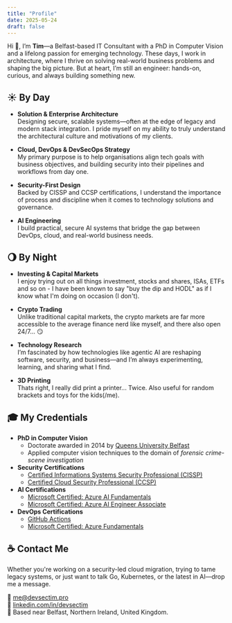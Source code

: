 ```yaml
---
title: "Profile"
date: 2025-05-24
draft: false
---
```


Hi 👋, I’m **Tim**—a Belfast-based IT Consultant with a PhD in Computer Vision and a lifelong passion for emerging technology. These days, I work in architecture, where I thrive on solving real-world business problems and shaping the big picture. But at heart, I’m still an engineer: hands-on, curious, and always building something new.

## ☀️ By Day

- **Solution & Enterprise Architecture**  
  Designing secure, scalable systems—often at the edge of legacy and modern stack integration. I pride myself on my ability to truly understand the architectural culture and motivations of my clients.

- **Cloud, DevOps & DevSecOps Strategy**  
  My primary purpose is to help organisations align tech goals with business objectives, and building security into their pipelines and workflows from day one.

- **Security-First Design**  
  Backed by CISSP and CCSP certifications, I understand the importance of process and discipline when it comes to technology solutions and governance.

- **AI Engineering**  
  I build practical, secure AI systems that bridge the gap between DevOps, cloud, and real-world business needs.

## 🌖 By Night

- **Investing & Capital Markets**  
  I enjoy trying out on all things investment, stocks and shares, ISAs, ETFs and so on - I have been known to say "buy the dip and HODL" as if I know what I'm doing on occasion (I don't).

- **Crypto Trading**  
  Unlike traditional capital markets, the crypto markets are far more accessible to the average finance nerd like myself, and there also open 24/7... 😏

- **Technology Research**  
  I’m fascinated by how technologies like agentic AI are reshaping software, security, and business—and I’m always experimenting, learning, and sharing what I find.

- **3D Printing**  
  Thats right, I really did print a printer... Twice.  Also useful for random brackets and toys for the kids(/me).
  
## 🎓 My Credentials

- **PhD in Computer Vision**
  - Doctorate awarded in 2014 by [Queens University Belfast](https://www.qub.ac.uk/)
  - Applied computer vision techniques to the domain of *forensic crime-scene investigation*
- **Security Certifications**  
  - [Certified Informations Systems Security Professional (CISSP)](https://www.credly.com/badges/2b8fd045-98a7-45d8-949e-a6303687a94e)
  - [Certified Cloud Security Professional (CCSP)](https://www.credly.com/badges/9e7ba52a-7782-4cf4-bb97-9b24ee5ef38e)
- **AI Certifications**
  - [Microsoft Certified: Azure AI Fundamentals](https://learn.microsoft.com/en-gb/users/tgjones/credentials/a9cb34cb9d663651)
  - [Microsoft Certified: Azure AI Engineer Associate](https://learn.microsoft.com/api/credentials/share/en-gb/tgjones/37C5EAE9204FF59F?sharingId=E026D058320A697E)
- **DevOps Certifications**  
  - [GitHub Actions](https://www.credly.com/badges/faa8d79f-5105-49ff-a633-e972c6ee1751)
  - [Microsoft Certified: Azure Fundamentals](https://learn.microsoft.com/en-gb/users/tgjones/credentials/9535cfb2cd88f708)

## ☕ Contact Me

Whether you're working on a security-led cloud migration, trying to tame legacy systems, or just want to talk Go, Kubernetes, or the latest in AI—drop me a message.

📧 [me@devsectim.pro](mailto:me@devsectim.pro)  
🔗 [linkedin.com/in/devsectim](https://linkedin.com/in/devsectim)  
📍 Based near Belfast, Northern Ireland, United Kingdom.
